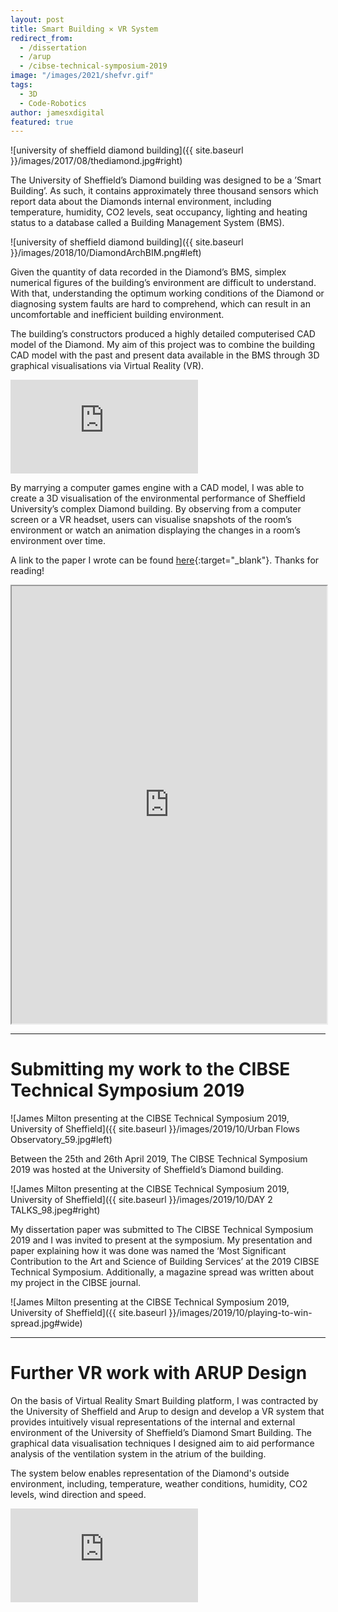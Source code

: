 ```yaml
---
layout: post
title: Smart Building ✕ VR System
redirect_from:
  - /dissertation
  - /arup
  - /cibse-technical-symposium-2019
image: "/images/2021/shefvr.gif"
tags:
  - 3D
  - Code-Robotics
author: jamesxdigital
featured: true
---
```


![university of sheffield diamond building]({{ site.baseurl }}/images/2017/08/thediamond.jpg#right)

The University of Sheffield’s Diamond building was designed to be a ’Smart Building’. As such, it contains approximately three thousand sensors which report data about the Diamonds internal environment, including temperature, humidity, CO2 levels, seat occupancy, lighting and heating status to a database called a Building Management System (BMS).

![university of sheffield diamond building]({{ site.baseurl }}/images/2018/10/DiamondArchBIM.png#left)

Given the quantity of data recorded in the Diamond’s BMS, simplex numerical figures of the building’s environment are difficult to understand. With that, understanding the optimum working conditions of the Diamond or diagnosing system faults are hard to comprehend, which can result in an uncomfortable and inefficient building environment.

The building’s constructors produced a highly detailed computerised CAD model of the Diamond. My aim of this project was to combine the building CAD model with the past and present data available in the BMS through 3D graphical visualisations via Virtual Reality (VR).

<iframe src='https://www.youtube.com/embed/xQKAFD06nfw?autoplay=0&loop=1' frameborder='0' allowfullscreen></iframe>

By marrying a computer games engine with a CAD model, I was able to create a 3D visualisation of the environmental performance of Sheffield University’s complex Diamond building. By observing from a computer screen or a VR headset, users can visualise snapshots of the room’s environment or watch an animation displaying the changes in a room’s environment over time.

A link to the paper I wrote can be found [here](https://drive.google.com/file/d/1VWfToNnsBRnYrwA7bb2ZM4RsqD3E11nj/view){:target="\_blank"}. Thanks for reading!

<iframe src="https://drive.google.com/file/d/17Txf8loNDrvLOboYrNfnUHdQVQ5cPO9s/preview" width="100%" height="700"></iframe>

---

# Submitting my work to the CIBSE Technical Symposium 2019

![James Milton presenting at the CIBSE Technical Symposium 2019, University of Sheffield]({{ site.baseurl }}/images/2019/10/Urban Flows Observatory_59.jpg#left)

Between the 25th and 26th April 2019, The CIBSE Technical Symposium 2019 was hosted at the University of Sheffield’s Diamond building.

![James Milton presenting at the CIBSE Technical Symposium 2019, University of Sheffield]({{ site.baseurl }}/images/2019/10/DAY 2 TALKS_98.jpeg#right)

My dissertation paper was submitted to The CIBSE Technical Symposium 2019 and I was invited to present at the symposium. My presentation and paper explaining how it was done was named the ‘Most Significant Contribution to the Art and Science of Building Services’ at the 2019 CIBSE Technical Symposium. Additionally, a magazine spread was written about my project in the CIBSE journal.

![James Milton presenting at the CIBSE Technical Symposium 2019, University of Sheffield]({{ site.baseurl }}/images/2019/10/playing-to-win-spread.jpg#wide)

---

# Further VR work with ARUP Design

On the basis of Virtual Reality Smart Building platform, I was contracted by the University of Sheffield and Arup to design and develop a VR system that provides intuitively visual representations of the internal and external environment of the University of Sheffield’s Diamond Smart Building. The graphical data visualisation techniques I designed aim to aid performance analysis of the ventilation system in the atrium of the building.

The system below enables representation of the Diamond's outside environment, including, temperature, weather conditions, humidity, CO2 levels, wind direction and speed.

<iframe src='https://www.youtube.com/embed/Tfb4hy4FFEY?autoplay=1&loop=1' frameborder='0' allowfullscreen></iframe>
